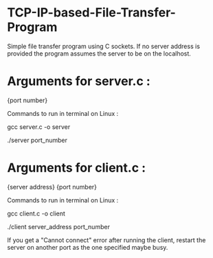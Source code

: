 # TCP-IP-based-File-Transfer-Program

Simple file transfer program using C sockets.
If no server address is provided the program assumes the server to be on the localhost.

# Arguments for server.c :
{port number}

Commands to run in terminal on Linux : 

gcc server.c -o server

./server port_number

# Arguments for client.c :
{server address} {port number}

Commands to run in terminal on Linux :

gcc client.c -o client

./client server_address port_number

If you get a "Cannot connect" error after running the client, restart the server on another port as the one specified maybe busy.
